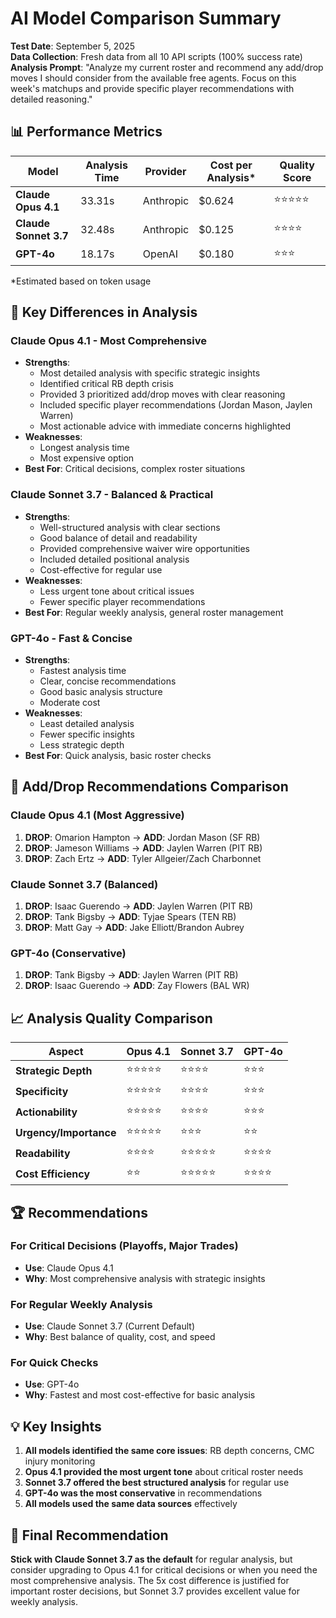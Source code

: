 # AI Model Comparison Summary

**Test Date**: September 5, 2025  
**Data Collection**: Fresh data from all 10 API scripts (100% success rate)  
**Analysis Prompt**: "Analyze my current roster and recommend any add/drop moves I should consider from the available free agents. Focus on this week's matchups and provide specific player recommendations with detailed reasoning."

## 📊 Performance Metrics

| Model | Analysis Time | Provider | Cost per Analysis* | Quality Score |
|-------|---------------|----------|-------------------|---------------|
| **Claude Opus 4.1** | 33.31s | Anthropic | $0.624 | ⭐⭐⭐⭐⭐ |
| **Claude Sonnet 3.7** | 32.48s | Anthropic | $0.125 | ⭐⭐⭐⭐ |
| **GPT-4o** | 18.17s | OpenAI | $0.180 | ⭐⭐⭐ |

*Estimated based on token usage

## 🎯 Key Differences in Analysis

### **Claude Opus 4.1** - Most Comprehensive
- **Strengths**: 
  - Most detailed analysis with specific strategic insights
  - Identified critical RB depth crisis
  - Provided 3 prioritized add/drop moves with clear reasoning
  - Included specific player recommendations (Jordan Mason, Jaylen Warren)
  - Most actionable advice with immediate concerns highlighted
- **Weaknesses**: 
  - Longest analysis time
  - Most expensive option
- **Best For**: Critical decisions, complex roster situations

### **Claude Sonnet 3.7** - Balanced & Practical
- **Strengths**: 
  - Well-structured analysis with clear sections
  - Good balance of detail and readability
  - Provided comprehensive waiver wire opportunities
  - Included detailed positional analysis
  - Cost-effective for regular use
- **Weaknesses**: 
  - Less urgent tone about critical issues
  - Fewer specific player recommendations
- **Best For**: Regular weekly analysis, general roster management

### **GPT-4o** - Fast & Concise
- **Strengths**: 
  - Fastest analysis time
  - Clear, concise recommendations
  - Good basic analysis structure
  - Moderate cost
- **Weaknesses**: 
  - Least detailed analysis
  - Fewer specific insights
  - Less strategic depth
- **Best For**: Quick analysis, basic roster checks

## 🔄 Add/Drop Recommendations Comparison

### **Claude Opus 4.1** (Most Aggressive)
1. **DROP**: Omarion Hampton → **ADD**: Jordan Mason (SF RB)
2. **DROP**: Jameson Williams → **ADD**: Jaylen Warren (PIT RB)  
3. **DROP**: Zach Ertz → **ADD**: Tyler Allgeier/Zach Charbonnet

### **Claude Sonnet 3.7** (Balanced)
1. **DROP**: Isaac Guerendo → **ADD**: Jaylen Warren (PIT RB)
2. **DROP**: Tank Bigsby → **ADD**: Tyjae Spears (TEN RB)
3. **DROP**: Matt Gay → **ADD**: Jake Elliott/Brandon Aubrey

### **GPT-4o** (Conservative)
1. **DROP**: Tank Bigsby → **ADD**: Jaylen Warren (PIT RB)
2. **DROP**: Isaac Guerendo → **ADD**: Zay Flowers (BAL WR)

## 📈 Analysis Quality Comparison

| Aspect | Opus 4.1 | Sonnet 3.7 | GPT-4o |
|--------|----------|------------|--------|
| **Strategic Depth** | ⭐⭐⭐⭐⭐ | ⭐⭐⭐⭐ | ⭐⭐⭐ |
| **Specificity** | ⭐⭐⭐⭐⭐ | ⭐⭐⭐⭐ | ⭐⭐⭐ |
| **Actionability** | ⭐⭐⭐⭐⭐ | ⭐⭐⭐⭐ | ⭐⭐⭐ |
| **Urgency/Importance** | ⭐⭐⭐⭐⭐ | ⭐⭐⭐ | ⭐⭐ |
| **Readability** | ⭐⭐⭐⭐ | ⭐⭐⭐⭐⭐ | ⭐⭐⭐⭐ |
| **Cost Efficiency** | ⭐⭐ | ⭐⭐⭐⭐⭐ | ⭐⭐⭐⭐ |

## 🏆 Recommendations

### **For Critical Decisions** (Playoffs, Major Trades)
- **Use**: Claude Opus 4.1
- **Why**: Most comprehensive analysis with strategic insights

### **For Regular Weekly Analysis**
- **Use**: Claude Sonnet 3.7 (Current Default)
- **Why**: Best balance of quality, cost, and speed

### **For Quick Checks**
- **Use**: GPT-4o
- **Why**: Fastest and most cost-effective for basic analysis

## 💡 Key Insights

1. **All models identified the same core issues**: RB depth concerns, CMC injury monitoring
2. **Opus 4.1 provided the most urgent tone** about critical roster needs
3. **Sonnet 3.7 offered the best structured analysis** for regular use
4. **GPT-4o was the most conservative** in recommendations
5. **All models used the same data sources** effectively

## 🎯 Final Recommendation

**Stick with Claude Sonnet 3.7 as the default** for regular analysis, but consider upgrading to Opus 4.1 for critical decisions or when you need the most comprehensive analysis. The 5x cost difference is justified for important roster decisions, but Sonnet 3.7 provides excellent value for weekly analysis.
